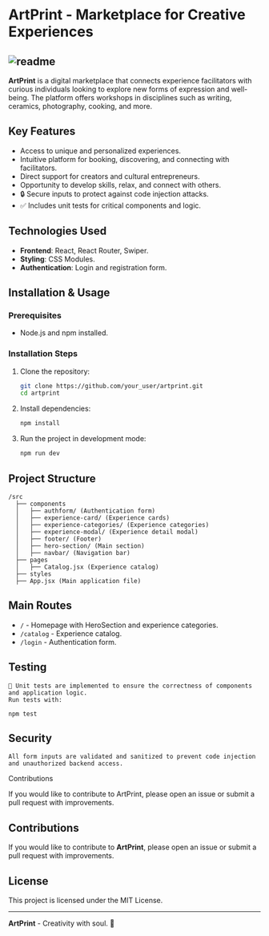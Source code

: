 # ArtPrint - Marketplace for Creative Experiences


## ![readme](https://github.com/user-attachments/assets/3e3b6ba8-67eb-421e-ac9f-f92170c8a541)

**ArtPrint** is a digital marketplace that connects experience facilitators with curious individuals looking to explore new forms of expression and well-being. The platform offers workshops in disciplines such as writing, ceramics, photography, cooking, and more.

## Key Features
- Access to unique and personalized experiences.
- Intuitive platform for booking, discovering, and connecting with facilitators.
- Direct support for creators and cultural entrepreneurs.
- Opportunity to develop skills, relax, and connect with others.
- 🔒 Secure inputs to protect against code injection attacks.
- ✅ Includes unit tests for critical components and logic.


## Technologies Used
- **Frontend**: React, React Router, Swiper.
- **Styling**: CSS Modules.
- **Authentication**: Login and registration form.

## Installation & Usage
### Prerequisites
- Node.js and npm installed.

### Installation Steps
1. Clone the repository:
   ```sh
   git clone https://github.com/your_user/artprint.git
   cd artprint
   ```
2. Install dependencies:
   ```sh
   npm install
   ```
3. Run the project in development mode:
   ```sh
   npm run dev
   ```

## Project Structure
```plaintext
/src
  ├── components
  │   ├── authform/ (Authentication form)
  │   ├── experience-card/ (Experience cards)
  │   ├── experience-categories/ (Experience categories)
  │   ├── experience-modal/ (Experience detail modal)
  │   ├── footer/ (Footer)
  │   ├── hero-section/ (Main section)
  │   ├── navbar/ (Navigation bar)
  ├── pages
  │   ├── Catalog.jsx (Experience catalog)
  ├── styles
  ├── App.jsx (Main application file)
```

## Main Routes
- `/` - Homepage with HeroSection and experience categories.
- `/catalog` - Experience catalog.
- `/login` - Authentication form.

## Testing

    🧪 Unit tests are implemented to ensure the correctness of components and application logic.
    Run tests with:

    npm test

## Security

    All form inputs are validated and sanitized to prevent code injection and unauthorized backend access.

Contributions

If you would like to contribute to ArtPrint, please open an issue or submit a pull request with improvements.

## Contributions
If you would like to contribute to **ArtPrint**, please open an issue or submit a pull request with improvements.

## License
This project is licensed under the MIT License.

---
**ArtPrint** - Creativity with soul. 🎨

